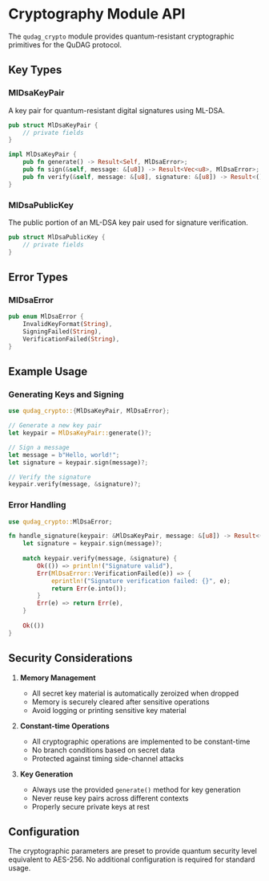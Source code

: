 # Cryptography Module API

The `qudag_crypto` module provides quantum-resistant cryptographic primitives for the QuDAG protocol.

## Key Types

### MlDsaKeyPair

A key pair for quantum-resistant digital signatures using ML-DSA.

```rust
pub struct MlDsaKeyPair {
    // private fields
}

impl MlDsaKeyPair {
    pub fn generate() -> Result<Self, MlDsaError>;
    pub fn sign(&self, message: &[u8]) -> Result<Vec<u8>, MlDsaError>;
    pub fn verify(&self, message: &[u8], signature: &[u8]) -> Result<(), MlDsaError>;
}
```

### MlDsaPublicKey

The public portion of an ML-DSA key pair used for signature verification.

```rust
pub struct MlDsaPublicKey {
    // private fields
}
```

## Error Types

### MlDsaError

```rust
pub enum MlDsaError {
    InvalidKeyFormat(String),
    SigningFailed(String),
    VerificationFailed(String),
}
```

## Example Usage

### Generating Keys and Signing

```rust
use qudag_crypto::{MlDsaKeyPair, MlDsaError};

// Generate a new key pair
let keypair = MlDsaKeyPair::generate()?;

// Sign a message
let message = b"Hello, world!";
let signature = keypair.sign(message)?;

// Verify the signature
keypair.verify(message, &signature)?;
```

### Error Handling

```rust
use qudag_crypto::MlDsaError;

fn handle_signature(keypair: &MlDsaKeyPair, message: &[u8]) -> Result<(), MlDsaError> {
    let signature = keypair.sign(message)?;
    
    match keypair.verify(message, &signature) {
        Ok(()) => println!("Signature valid"),
        Err(MlDsaError::VerificationFailed(e)) => {
            eprintln!("Signature verification failed: {}", e);
            return Err(e.into());
        }
        Err(e) => return Err(e),
    }
    
    Ok(())
}
```

## Security Considerations

1. **Memory Management**
   - All secret key material is automatically zeroized when dropped
   - Memory is securely cleared after sensitive operations
   - Avoid logging or printing sensitive key material

2. **Constant-time Operations**
   - All cryptographic operations are implemented to be constant-time
   - No branch conditions based on secret data
   - Protected against timing side-channel attacks

3. **Key Generation**
   - Always use the provided `generate()` method for key generation
   - Never reuse key pairs across different contexts
   - Properly secure private keys at rest

## Configuration

The cryptographic parameters are preset to provide quantum security level equivalent to AES-256. No additional configuration is required for standard usage.